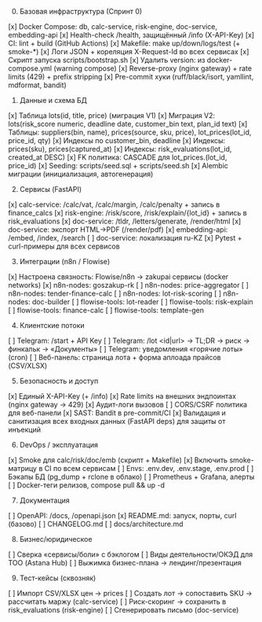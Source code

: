 0. Базовая инфраструктура (Спринт 0)

\[x\] Docker Compose: db, calc-service, risk-engine, doc-service, embedding-api
\[x\] Health-check /health, защищённый /info (X-API-Key)
\[x\] CI: lint + build (GitHub Actions)
\[x\] Makefile: make up/down/logs/test (+ smoke-\*)
\[x\] Логи JSON + кореляция X-Request-Id во всех сервисах
\[x\] Скрипт запуска scripts/bootstrap.sh
\[x\] Удалить version: из docker-compose.yml (warning compose)
\[x\] Reverse-proxy (nginx gateway) + rate limits (429) + prefix stripping
\[x\] Pre-commit хуки (ruff/black/isort, yamllint, mdformat, bandit)

1. Данные и схема БД

\[x\] Таблица lots(id, title, price) (миграция V1)
\[x\] Миграция V2: lots(risk_score numeric, deadline date, customer_bin text, plan_id text)
\[x\] Таблицы: suppliers(bin, name), prices(source, sku, price), lot_prices(lot_id, price_id, qty)
\[x\] Индексы по customer_bin, deadline
\[x\] Индексы: prices(sku), prices(captured_at)
\[x\] Индексы: risk_evaluations(lot_id, created_at DESC)
\[x\] FK политика: CASCADE для lot_prices.(lot_id, price_id)
\[x\] Seeding: scripts/seed.sql + scripts/seed.sh
\[x\] Alembic миграции (инициализация, автогенерация)

2. Сервисы (FastAPI)

\[x\] calc-service: /calc/vat, /calc/margin, /calc/penalty + запись в finance_calcs
\[x\] risk-engine: /risk/score, /risk/explain/{lot_id} + запись в risk_evaluations
\[x\] doc-service: /tldr, /letters/generate, /render/html
\[x\] doc-service: экспорт HTML→PDF (/render/pdf)
\[x\] embedding-api: /embed, /index, /search
\[ \] doc-service: локализация ru-KZ
\[x\] Pytest + curl-примеры для всех сервисов

3. Интеграции (n8n / Flowise)

\[x\] Настроена связность: Flowise/n8n → zakupai сервисы (docker networks)
\[x\] n8n-nodes: goszakup-rk
\[ \] n8n-nodes: price-aggregator
\[ \] n8n-nodes: tender-finance-calc
\[ \] n8n-nodes: lot-risk-scoring
\[ \] n8n-nodes: doc-builder
\[ \] flowise-tools: lot-reader
\[ \] flowise-tools: risk-explain
\[ \] flowise-tools: finance-calc
\[ \] flowise-tools: template-gen

4. Клиентские потоки

\[ \] Telegram: /start + API Key
\[ \] Telegram: /lot \<id|url> → TL;DR → риск → финкальк → «Документы»
\[ \] Telegram: уведомления «горячие лоты» (cron)
\[ \] Веб-панель: страница лота + форма аплоада прайсов (CSV/XLSX)

5. Безопасность и доступ

\[x\] Единый X-API-Key (+ /info)
\[x\] Rate limits на внешних эндпоинтах (nginx gateway → 429)
\[x\] Аудит-логи вызовов
\[ \] CORS/CSRF политика для веб-панели
\[x\] SAST: Bandit в pre-commit/CI
\[x\] Валидация и санитизация всех входных данных (FastAPI deps) для защиты от инъекций

6. DevOps / эксплуатация

\[x\] Smoke для calc/risk/doc/emb (скрипт + Makefile)
\[x\] Включить smoke-матрицу в CI по всем сервисам
\[ \] Envs: .env.dev, .env.stage, .env.prod
\[ \] Бэкапы БД (pg_dump + rclone в облако)
\[ \] Prometheus + Grafana, алерты
\[ \] Docker-теги релизов, compose pull && up -d

7. Документация

\[ \] OpenAPI: /docs, /openapi.json
\[x\] README.md: запуск, порты, curl (базово)
\[ \] CHANGELOG.md
\[ \] docs/architecture.md

8. Бизнес/юридическое

\[ \] Сверка «сервисы/боли» с бэклогом
\[ \] Виды деятельности/ОКЭД для ТОО (Astana Hub)
\[ \] Выжимка бизнес-плана → лендинг/презентация

9. Тест-кейсы (сквозняк)

\[ \] Импорт CSV/XLSX цен → prices
\[ \] Создать лот → сопоставить SKU → рассчитать маржу (calc-service)
\[ \] Риск-скоринг → сохранить в risk_evaluations (risk-engine)
\[ \] Сгенерировать письмо (doc-service)
